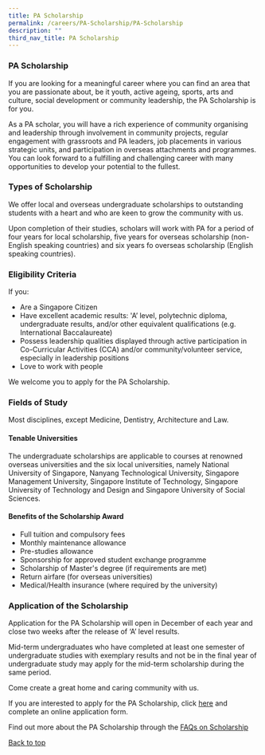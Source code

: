```yaml
---
title: PA Scholarship
permalink: /careers/PA-Scholarship/PA-Scholarship
description: ""
third_nav_title: PA Scholarship
---
```

### PA Scholarship


If you are looking for a meaningful career where you can find an area that you are passionate about, be it youth, active ageing, sports, arts and culture, social development or community leadership, the PA Scholarship is for you.

As a PA scholar, you will have a rich experience of community organising and leadership through involvement in community projects, regular engagement with grassroots and PA leaders, job placements in various strategic units, and participation in overseas attachments and programmes. You can look forward to a fulfilling and challenging career with many opportunities to develop your potential to the fullest. 

### Types of Scholarship

We offer local and overseas undergraduate scholarships to outstanding students with a heart and who are keen to grow the community with us.

Upon completion of their studies, scholars will work with PA for a period of four years for local scholarship, five years for overseas scholarship (non-English speaking countries) and six years fo overseas scholarship (English speaking countries).

### Eligibility Criteria

If you:

* Are a Singapore Citizen 
* Have excellent academic results: 'A’ level, polytechnic diploma, undergraduate results, and/or other equivalent qualifications (e.g. International Baccalaureate)
* Possess leadership qualities displayed through active participation in Co-Curricular Activities (CCA) and/or community/volunteer service, especially in leadership positions
* Love to work with people


We welcome you to apply for the PA Scholarship.

### Fields of Study

Most disciplines, except Medicine, Dentistry, Architecture and Law.

#### Tenable Universities

The undergraduate scholarships are applicable to courses at renowned overseas universities and the six local universities, namely National University of Singapore, Nanyang Technological University, Singapore Management University, Singapore Institute of Technology, Singapore University of Technology and Design and Singapore University of Social Sciences.

#### Benefits of the Scholarship Award

* Full tuition and compulsory fees 
* Monthly maintenance allowance 
* Pre-studies allowance 
* Sponsorship for approved student exchange programme
* Scholarship of Master's degree (if requirements are met)
* Return airfare (for overseas universities) 
* Medical/Health insurance (where required by the university)


###  Application of the Scholarship

Application for the PA Scholarship will open in December of each year and close two weeks after the release of ‘A’ level results.

Mid-term undergraduates who have completed at least one semester of undergraduate studies with exemplary results and not be in the final year of undergraduate study may apply for the mid-term scholarship during the same period.

Come create a great home and caring community with us.

If you are interested to apply for the PA Scholarship, click [here](//) and complete an online application form.

Find out more about the PA Scholarship through the [FAQs on Scholarship](/files/Careers/FAQs%20on%20PA%20Scholarship(internet).pdf)

[Back to top](#1)